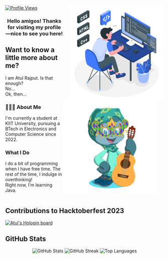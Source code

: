 <a href="https://visitcount.itsvg.in">
  <img src="https://visitcount.itsvg.in/api?id=eatulrajput&label=Profile%20Views&color=1&icon=0&pretty=false" alt="Profile Views">
</a>

<img src="https://raw.githubusercontent.com/eatulrajput/eatulrajput/bd881368cfb536f8d2e7ead22a89490b282fa168/programming-animate.svg" style="min-width: 300px; max-width: 300px; width: 350px; float: right; margin-left: 20px;">

<img src="https://github.com/eatulrajput/eatulrajput/blob/main/octocat.png" style="min-width: 300px; max-width: 300px; width: 350px; float: right; margin-right: 20px;">

<div style="overflow: hidden;">
  <h3 style="text-align: center;">Hello amigos! Thanks for visiting my profile—nice to see you here!</h3>

  <h2>Want to know a little more about me?</h2>
  <p>I am Atul Rajput. Is that enough?<br>No...<br>Ok, then...<br></p>

  <h3>👨🏻‍💻 About Me</h3>
  <p>I'm currently a student at KIIT University, pursuing a BTech in Electronics and Computer Science since 2022.</p>

  <h3>What I Do</h3>
  <p>I do a bit of programming when I have free time. The rest of the time, I indulge in overthinking!<br>Right now, I’m learning Java.</p>
</div>

<h2>Contributions to Hacktoberfest 2023</h2>
<a href="https://holopin.io/@eatulrajput">
  <img src="https://holopin.me/eatulrajput" alt="Atul's Holopin board">
</a>

<h2>GitHub Stats</h2>
<div style="text-align: center;">
  <img src="https://github-readme-stats.vercel.app/api?username=eatulrajput&show_icons=true&theme=tokyonight" alt="GitHub Stats">
  <img src="https://github-readme-streak-stats.herokuapp.com/?user=eatulrajput&theme=tokyonight" alt="GitHub Streak">
  <img src="https://github-readme-stats.vercel.app/api/top-langs/?username=eatulrajput&layout=compact&theme=tokyonight" alt="Top Languages">
</div>
